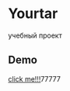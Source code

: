 # Yourtar
учебный проект
## Demo
[click me!!!](https://artembor.github.io/Yourtar/ "Сайт YourTar")77777
